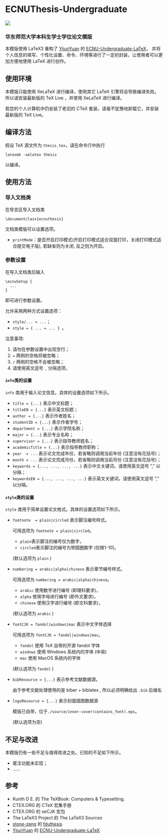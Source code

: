 # ECNUThesis-Undergraduate

[![](https://img.shields.io/badge/Overleaf-ECNUthesis-brightgreen.svg)](https://www.overleaf.com/latex/templates/ecnuthesis-latex-thesis-template-for-east-china-normal-university/szppdtkvgvpk)

### 华东师范大学本科生学士学位论文模版

本模版使用 LaTeX3 重构了 [YijunYuan](https://github.com/YijunYuan) 的 [ECNU-Undergraduate-LaTeX](https://github.com/YijunYuan/ECNU-Undergraduate-LaTeX)，
并将个人信息的填写、个性化设置、命令、环境等进行了一定的封装，让使用者可以更加方便地使用 LaTeX 进行创作。

## 使用环境

本模版只能使用 XeLaTeX 进行编译，使用其它 LaTeX 引擎将会导致编译失败。所以请安装最新版的 TeX Live ，并使用 XeLaTeX 进行编译。

若您的个人计算机中仍安装了老旧的 CTeX 套装，请毫不犹豫地卸载它，并安装最新版的 TeX Live。

## 编译方法

假设 TeX 源文件为 `thesis.tex`，请在命令行中执行
```
latexmk -xelatex thesis
```
以编译。

## 使用方法

### 导入文档类

在导言区导入文档类
```
\documentclass{ecnuthesis}
```
文档类模版可以设置选项。
- `printMode`：是否开启打印模式(开启打印模式适合双面打印，关闭打印模式适合提交电子版), 若缺省则为关闭, 反之则为开启。

### 参数设置

在导入文档类后输入
```
\ecnuSetup {
  ...
}
```
即可进行参数设置。

允许采用两种方式设置选项：
- `style/... = ...`；
- `style = { ... = ... } `。

注意事项: 
1. 请勿在参数设置中出现空行；
2. `=` 两侧的空格将被忽略；
3. `/` 两侧的空格不会被忽略；
4. 请使用英文逗号 `,` 分隔选项。

#### `info`类的设置

`info` 类用于输入论文信息。具体的设置选项如下所示。

- `title = {...}` 表示中文标题；
- `titleEN = {...}` 表示英文标题；
- `author = {...}` 表示作者姓名；
- `studentID = {...}` 表示作者学号；
- `department = {...}` 表示学院名称；
- `major = {...}` 表示专业名称；
- `supervisor = {...}` 表示指导教师姓名；
- `academicTitle = {...}` 表示指导教师职称；
- `year  = ...` 表示论文完成年份，若省略则调用当前年份 (注意没有花括号)；
- `month = ...` 表示论文完成月份，若省略则调用当前月份 (注意没有花括号)；
- `keywords = {..., ..., ..., ...}` 表示中文关键词，请使用英文逗号 "," 以分隔；
- `keywordsEN = {..., ..., ..., ...}` 表示英文关键词，请使用英文逗号 "," 以分隔。

#### `style`类的设置

`style` 类用于简单设置论文格式。具体的设置选项如下所示。

- `footnote  = plain|circled` 表示脚注编号样式。
    
    可用选项为 `footnote = plain|circled`。

    - `plain`表示脚注的编号仅为数字，
    - `circled`表示脚注的编号为带圆圈数字 (仅限1-10)。
    
    (默认选项为 `plain` )

- `numbering = arabic|alpha|chinese` 表示章节编号样式。
    
    可用选项为 `numbering = arabic|alpha|chinese`。
    
    -  `arabic`    使用数字进行编号 (即理科要求)，
    -  `alpha`     使用字母进行编号 (即外文要求)，
    -  `chinese`   使用汉字进行编号 (即文科要求)，
    
    (默认选项为 `arabic` )

- `fontCJK = fandol|windows|mac` 表示中文字体选择
    
    可用选项为 `fontCJK = fandol|windows|mac`。

    - `fandol`    使用 TeX 自带的开源 fandol 字体
    - `windows`   使用 Windows 系统内的字体 (中易)
    - `mac`       使用 MacOS 系统内的字体
    
    (默认选项为 `fandol` )

- `bibResource = {...}` 表示参考文献数据源。
    
    由于参考文献处理使用的是 biber + biblatex , 所以必须明确给出 `.bib` 后缀名

- `logoResource = {...}` 表示封面插图数据源
    
    模版已自带，位于`./source/inner-cover(contains_font).eps`。
    
    (默认选项为空)

## 不足与改进

本模版仍有一些不足与值得改进之处。已知的不足如下所示。

- 尾注功能未实现；
- ……

## 参考

- Kunth D E. 的 The TeXBook: Computers & Typesetting.
- CTEX.ORG 的 CTeX 宏集手册
- CTEX.ORG 的 xeCJK 宏包
- The LaTeX3 Project 的 The LaTeX3 Sources
- [stone-zeng](https://github.com/stone-zeng) 的 [fduthesis](https://github.com/stone-zeng/fduthesis)
- [YijunYuan](https://github.com/YijunYuan) 的 [ECNU-Undergraduate-LaTeX](https://github.com/YijunYuan/ECNU-Undergraduate-LaTeX)